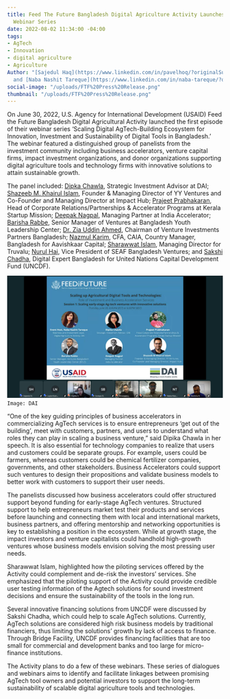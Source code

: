 ```yaml
---
title: Feed The Future Bangladesh Digital Agriculture Activity Launches an Invest
  Webinar Series
date: 2022-08-02 11:34:00 -04:00
tags:
- AgTech
- Innovation
- digital agriculture
- Agriculture
Author: "[Sajedul Haq](https://www.linkedin.com/in/pavelhoq/?originalSubdomain=bd)
  and [Naba Nashit Tareque](https://www.linkedin.com/in/naba-tareque/?originalSubdomain=bd)"
social-image: "/uploads/FTF%20Press%20Release.png"
thumbnail: "/uploads/FTF%20Press%20Release.png"
---
```


On June 30, 2022, U.S. Agency for International Development (USAID) Feed the Future Bangladesh Digital Agricultural Activity launched the first episode of their webinar series ‘Scaling Digital AgTech-Building Ecosystem for Innovation, Investment and Sustainability of Digital Tools in Bangladesh.’ The webinar featured a distinguished group of panelists from the investment community including business accelerators, venture capital firms, impact investment organizations, and donor organizations supporting digital agriculture tools and technology firms with innovative solutions to attain sustainable growth. 

The panel included: [Dipka Chawla](https://www.linkedin.com/in/dipikachawla/), Strategic Investment Advisor at DAI; [Shazeeb M. Khairul Islam](https://www.linkedin.com/in/shazeebislam/?originalSubdomain=bd), Founder & Managing Director of YY Ventures and Co-Founder and Managing Director at Impact Hub; [Prajeet Prabhakaran](https://www.linkedin.com/in/prajeet-prabhakaran-495b8049/?originalSubdomain=in), Head of Corporate Relations/Partnerships & Accelerator Programs at Kerala Startup Mission; [Deepak Nagpal](https://www.linkedin.com/in/deepakn/?originalSubdomain=in), Managing Partner at India Accelerator; [Barisha Rabbe](https://www.linkedin.com/in/barisha-rabbe-b07402120/?originalSubdomain=bd), Senior Manager of Ventures at Bangladesh Youth Leadership Center; [Dr. Zia Uddin Ahmed](https://www.vipbamc.com/about/board-of-directors/RADUQcf5EL6qBT7V4nycxXT8ctrLXuMayW1QAFgJoQc), Chairman of Venture Investments Partners Bangladesh; [Nazmul Karim](https://www.linkedin.com/in/nazmul-karim-cfa-37148a13/), CFA, CAIA, Country Manager, Bangladesh for Aavishkaar Capital; [Sharawwat Islam](https://truvalu-group.com/about-truvalu/), Managing Director for Truvalu; [Nurul Hai](https://www.seaf.com/team/nurul-hai/), Vice President of SEAF Bangladesh Ventures; and [Sakshi Chadha](https://www.linkedin.com/in/sakshichadha/?original_referer=https%3A%2F%2Fwww%2Egoogle%2Ecom%2F&originalSubdomain=in), Digital Expert Bangladesh for United Nations Capital Development Fund (UNCDF).

![Screenshot FTF.png](/uploads/Screenshot%20FTF.png) `Image: DAI`

<!--more-->

“One of the key guiding principles of business accelerators in commercializing AgTech services is to ensure entrepreneurs ‘get out of the building’, meet with customers, partners, and users to understand what roles they can play in scaling a business venture,” said Dipika Chawla in her speech. It is also essential for technology companies to realize that users and customers could be separate groups. For example, users could be farmers, whereas customers could be chemical fertilizer companies, governments, and other stakeholders. Business Accelerators could support such ventures to design their propositions and validate business models to better work with customers to support their user needs.

The panelists discussed how business accelerators could offer structured support beyond funding for early-stage AgTech ventures. Structured support to help entrepreneurs market test their products and services before launching and connecting them with local and international markets, business partners, and offering mentorship and networking opportunities is key to establishing a position in the ecosystem. While at growth stage, the impact investors and venture capitalists could handhold high-growth ventures whose business models envision solving the most pressing user needs.

Sharawwat Islam, highlighted how the piloting services offered by the Activity could complement and de-risk the investors’ services. She emphasized that the piloting support of the Activity could provide credible user testing information of the Agtech solutions for sound investment decisions and ensure the sustainability of the tools in the long run.

Several innovative financing solutions from UNCDF were discussed by Sakshi Chadha, which could help to scale AgTech solutions. Currently, AgTech solutions are considered high risk business models by traditional financiers, thus limiting the solutions’ growth by lack of access to finance. Through Bridge Facility, UNCDF provides financing facilities that are too small for commercial and development banks and too large for micro-finance institutions.

The Activity plans to do a few of these webinars. These series of dialogues and webinars aims to identify and facilitate linkages between promising AgTech tool owners and potential investors to support the long-term sustainability of scalable digital agriculture tools and technologies. 